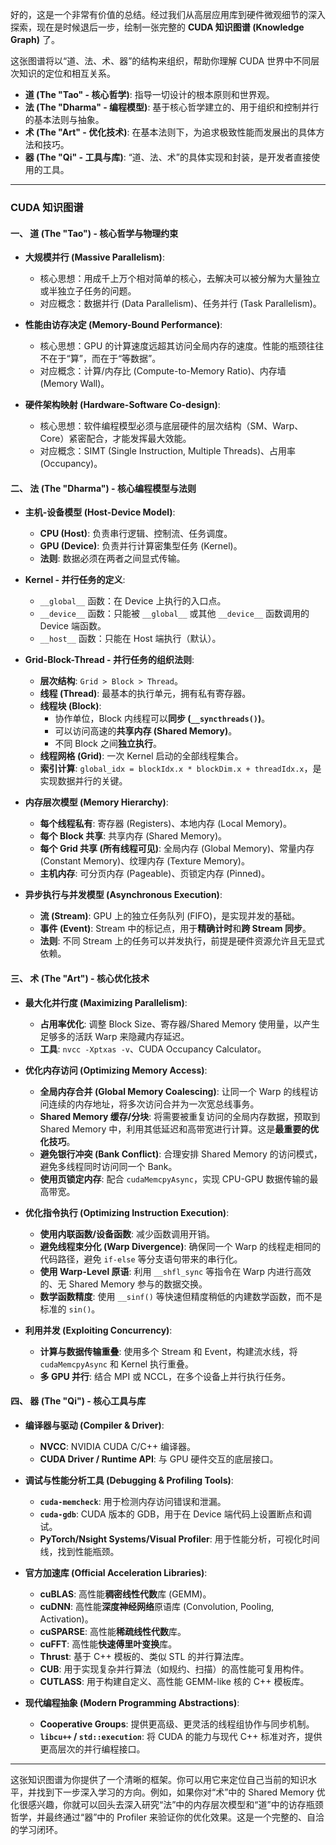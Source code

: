 好的，这是一个非常有价值的总结。经过我们从高层应用库到硬件微观细节的深入探索，现在是时候退后一步，绘制一张完整的 **CUDA 知识图谱 (Knowledge Graph)** 了。

这张图谱将以“道、法、术、器”的结构来组织，帮助你理解 CUDA 世界中不同层次知识的定位和相互关系。

*   **道 (The "Tao" - 核心哲学)**: 指导一切设计的根本原则和世界观。
*   **法 (The "Dharma" - 编程模型)**: 基于核心哲学建立的、用于组织和控制并行的基本法则与抽象。
*   **术 (The "Art" - 优化技术)**: 在基本法则下，为追求极致性能而发展出的具体方法和技巧。
*   **器 (The "Qi" - 工具与库)**: “道、法、术”的具体实现和封装，是开发者直接使用的工具。

---

### **CUDA 知识图谱**

#### **一、 道 (The "Tao") - 核心哲学与物理约束**

*   **大规模并行 (Massive Parallelism)**:
    *   核心思想：用成千上万个相对简单的核心，去解决可以被分解为大量独立或半独立子任务的问题。
    *   对应概念：数据并行 (Data Parallelism)、任务并行 (Task Parallelism)。

*   **性能由访存决定 (Memory-Bound Performance)**:
    *   核心思想：GPU 的计算速度远超其访问全局内存的速度。性能的瓶颈往往不在于“算”，而在于“等数据”。
    *   对应概念：计算/内存比 (Compute-to-Memory Ratio)、内存墙 (Memory Wall)。

*   **硬件架构映射 (Hardware-Software Co-design)**:
    *   核心思想：软件编程模型必须与底层硬件的层次结构（SM、Warp、Core）紧密配合，才能发挥最大效能。
    *   对应概念：SIMT (Single Instruction, Multiple Threads)、占用率 (Occupancy)。

#### **二、 法 (The "Dharma") - 核心编程模型与法则**

*   **主机-设备模型 (Host-Device Model)**:
    *   **CPU (Host)**: 负责串行逻辑、控制流、任务调度。
    *   **GPU (Device)**: 负责并行计算密集型任务 (Kernel)。
    *   **法则**: 数据必须在两者之间显式传输。

*   **Kernel - 并行任务的定义**:
    *   `__global__` 函数：在 Device 上执行的入口点。
    *   `__device__` 函数：只能被 `__global__` 或其他 `__device__` 函数调用的 Device 端函数。
    *   `__host__` 函数：只能在 Host 端执行（默认）。

*   **Grid-Block-Thread - 并行任务的组织法则**:
    *   **层次结构**: `Grid > Block > Thread`。
    *   **线程 (Thread)**: 最基本的执行单元，拥有私有寄存器。
    *   **线程块 (Block)**:
        *   协作单位，Block 内线程可以**同步 (`__syncthreads()`)**。
        *   可以访问高速的**共享内存 (Shared Memory)**。
        *   不同 Block 之间**独立执行**。
    *   **线程网格 (Grid)**: 一次 Kernel 启动的全部线程集合。
    *   **索引计算**: `global_idx = blockIdx.x * blockDim.x + threadIdx.x`，是实现数据并行的关键。

*   **内存层次模型 (Memory Hierarchy)**:
    *   **每个线程私有**: 寄存器 (Registers)、本地内存 (Local Memory)。
    *   **每个 Block 共享**: 共享内存 (Shared Memory)。
    *   **每个 Grid 共享 (所有线程可见)**: 全局内存 (Global Memory)、常量内存 (Constant Memory)、纹理内存 (Texture Memory)。
    *   **主机内存**: 可分页内存 (Pageable)、页锁定内存 (Pinned)。

*   **异步执行与并发模型 (Asynchronous Execution)**:
    *   **流 (Stream)**: GPU 上的独立任务队列 (FIFO)，是实现并发的基础。
    *   **事件 (Event)**: Stream 中的标记点，用于**精确计时**和**跨 Stream 同步**。
    *   **法则**: 不同 Stream 上的任务可以并发执行，前提是硬件资源允许且无显式依赖。

#### **三、 术 (The "Art") - 核心优化技术**

*   **最大化并行度 (Maximizing Parallelism)**:
    *   **占用率优化**: 调整 Block Size、寄存器/Shared Memory 使用量，以产生足够多的活跃 Warp 来隐藏内存延迟。
    *   **工具**: `nvcc -Xptxas -v`、CUDA Occupancy Calculator。

*   **优化内存访问 (Optimizing Memory Access)**:
    *   **全局内存合并 (Global Memory Coalescing)**: 让同一个 Warp 的线程访问连续的内存地址，将多次访问合并为一次宽总线事务。
    *   **Shared Memory 缓存/分块**: 将需要被重复访问的全局内存数据，预取到 Shared Memory 中，利用其低延迟和高带宽进行计算。这是**最重要的优化技巧**。
    *   **避免银行冲突 (Bank Conflict)**: 合理安排 Shared Memory 的访问模式，避免多线程同时访问同一个 Bank。
    *   **使用页锁定内存**: 配合 `cudaMemcpyAsync`，实现 CPU-GPU 数据传输的最高带宽。

*   **优化指令执行 (Optimizing Instruction Execution)**:
    *   **使用内联函数/设备函数**: 减少函数调用开销。
    *   **避免线程束分化 (Warp Divergence)**: 确保同一个 Warp 的线程走相同的代码路径，避免 `if-else` 等分支语句带来的串行化。
    *   **使用 Warp-Level 原语**: 利用 `__shfl_sync` 等指令在 Warp 内进行高效的、无 Shared Memory 参与的数据交换。
    *   **数学函数精度**: 使用 `__sinf()` 等快速但精度稍低的内建数学函数，而不是标准的 `sin()`。

*   **利用并发 (Exploiting Concurrency)**:
    *   **计算与数据传输重叠**: 使用多个 Stream 和 Event，构建流水线，将 `cudaMemcpyAsync` 和 Kernel 执行重叠。
    *   **多 GPU 并行**: 结合 MPI 或 NCCL，在多个设备上并行执行任务。

#### **四、 器 (The "Qi") - 核心工具与库**

*   **编译器与驱动 (Compiler & Driver)**:
    *   **NVCC**: NVIDIA CUDA C/C++ 编译器。
    *   **CUDA Driver / Runtime API**: 与 GPU 硬件交互的底层接口。

*   **调试与性能分析工具 (Debugging & Profiling Tools)**:
    *   **`cuda-memcheck`**: 用于检测内存访问错误和泄漏。
    *   **`cuda-gdb`**: CUDA 版本的 GDB，用于在 Device 端代码上设置断点和调试。
    *   **PyTorch/Nsight Systems/Visual Profiler**: 用于性能分析，可视化时间线，找到性能瓶颈。

*   **官方加速库 (Official Acceleration Libraries)**:
    *   **cuBLAS**: 高性能**稠密线性代数**库 (GEMM)。
    *   **cuDNN**: 高性能**深度神经网络**原语库 (Convolution, Pooling, Activation)。
    *   **cuSPARSE**: 高性能**稀疏线性代数**库。
    *   **cuFFT**: 高性能**快速傅里叶变换**库。
    *   **Thrust**: 基于 C++ 模板的、类似 STL 的并行算法库。
    *   **CUB**: 用于实现复杂并行算法（如规约、扫描）的高性能可复用构件。
    *   **CUTLASS**: 用于构建自定义、高性能 GEMM-like 核的 C++ 模板库。

*   **现代编程抽象 (Modern Programming Abstractions)**:
    *   **Cooperative Groups**: 提供更高级、更灵活的线程组协作与同步机制。
    *   **`libcu++` / `std::execution`**: 将 CUDA 的能力与现代 C++ 标准对齐，提供更高层次的并行编程接口。

---

这张知识图谱为你提供了一个清晰的框架。你可以用它来定位自己当前的知识水平，并找到下一步深入学习的方向。例如，如果你对“术”中的 Shared Memory 优化很感兴趣，你就可以回头去深入研究“法”中的内存层次模型和“道”中的访存瓶颈哲学，并最终通过“器”中的 Profiler 来验证你的优化效果。这是一个完整的、自洽的学习闭环。